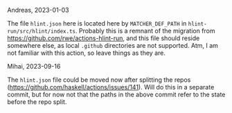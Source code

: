 Andreas, 2023-01-03

The file `hlint.json` here is located here by `MATCHER_DEF_PATH` in `hlint-run/src/hlint/index.ts`.
Probably this is a remnant of the migration from https://github.com/rwe/actions-hlint-run,
and this file should reside somewhere else, as local `.github` directories are not supported.
Atm, I am not familiar with this action, so leave things as they are.

Mihai, 2023-09-16

The `hlint.json` file could be moved now after splitting the repos
(https://github.com/haskell/actions/issues/141). Will do this in a separate
commit, but for now not that the paths in the above commit refer to the state
before the repo split.

